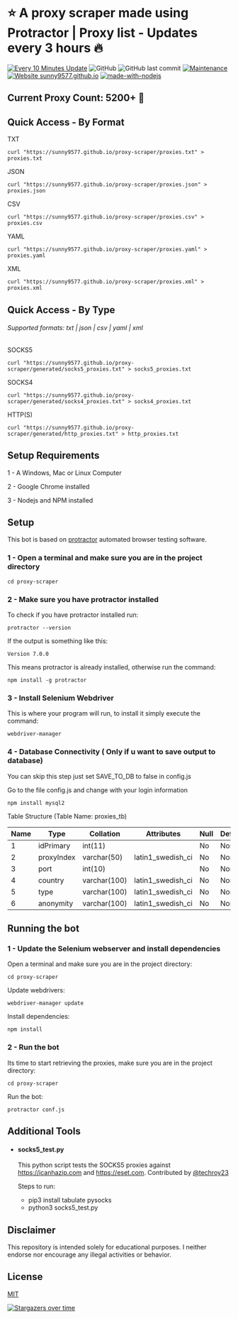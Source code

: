 # ⭐️ A proxy scraper made using Protractor | Proxy list - Updates every 3 hours 🔥

[![Every 10 Minutes Update](https://github.com/sunny9577/proxy-scraper/actions/workflows/nodejs.yml/badge.svg?branch=master)](https://github.com/sunny9577/proxy-scraper/actions/workflows/nodejs.yml)
![GitHub](https://img.shields.io/github/license/sunny9577/proxy-scraper)
![GitHub last commit](https://img.shields.io/github/last-commit/sunny9577/proxy-scraper)
[![Maintenance](https://img.shields.io/badge/Maintained%3F-yes-green.svg)](https://GitHub.com/sunny9577/proxy-scraper/graphs/commit-activity)
[![Website sunny9577.github.io](https://img.shields.io/website-up-down-green-red/http/github.io.svg)](https://sunny9577.github.io/)
[![made-with-nodejs](https://img.shields.io/badge/Made%20with-Nodejs-green.svg)](https://www.nodejs.org/)

<!-- dynamic-count-start -->
## Current Proxy Count: 5200+ 🚀
<!-- dynamic-count-end -->


## Quick Access - By Format


TXT

    curl "https://sunny9577.github.io/proxy-scraper/proxies.txt" > proxies.txt

JSON

    curl "https://sunny9577.github.io/proxy-scraper/proxies.json" > proxies.json

CSV

    curl "https://sunny9577.github.io/proxy-scraper/proxies.csv" > proxies.csv

YAML


    curl "https://sunny9577.github.io/proxy-scraper/proxies.yaml" > proxies.yaml

XML


    curl "https://sunny9577.github.io/proxy-scraper/proxies.xml" > proxies.xml

## Quick Access - By Type
###### Supported formats: txt | json | csv | yaml | xml

SOCKS5

    curl "https://sunny9577.github.io/proxy-scraper/generated/socks5_proxies.txt" > socks5_proxies.txt


SOCKS4

    curl "https://sunny9577.github.io/proxy-scraper/generated/socks4_proxies.txt" > socks4_proxies.txt

HTTP(S)

    curl "https://sunny9577.github.io/proxy-scraper/generated/http_proxies.txt" > http_proxies.txt


## Setup Requirements
1 - A Windows, Mac or Linux Computer

2 - Google Chrome installed

3 - Nodejs and NPM installed

## Setup
This bot is based on [protractor](https://www.protractortest.org/#/) automated browser testing software.
### 1 - Open a terminal and make sure you are in the project directory
	cd proxy-scraper

### 2 - Make sure you have protractor installed
To check if you have protractor installed run:

	protractor --version

If the output is something like this:

	Version 7.0.0

This means protractor is already installed, otherwise run the command:

	npm install -g protractor

### 3 - Install Selenium Webdriver
This is where your program will run, to install it simply execute the command:

	webdriver-manager

### 4 - Database Connectivity ( Only if u want to save output to database)
You can skip this step just set SAVE_TO_DB to false in config.js

Go to the file config.js and change with your login information

	npm install mysql2
	
Table Structure (Table Name: proxies_tb)
		
|Name|Type|Collation|Attributes|Null|Default|Comments|Extra|
|----|----|---------|----------|----|-------|--------|-----|
|1	|idPrimary	|int(11)	|		|No	|None		|AUTO_INCREMENT
|2	|proxyIndex	|varchar(50)	|latin1_swedish_ci		|No	|None		
|3	|port	|int(10)		|	|No	|None		
|4	|country	|varchar(100)	|latin1_swedish_ci		|No	|None		
|5	|type	|varchar(100)	|latin1_swedish_ci		|No	|None		
|6	|anonymity	|varchar(100)	|latin1_swedish_ci		|No	|None	

## Running the bot

### 1 - Update the Selenium webserver and install dependencies
Open a terminal and make sure you are in the project directory:
	
	cd proxy-scraper
	
Update webdrivers:

	webdriver-manager update
	
Install dependencies:

	npm install
	
### 2 - Run the bot
Its time to start retrieving the proxies, make sure you are in the project directory:
	
	cd proxy-scraper
	
Run the bot:

	protractor conf.js

## Additional Tools

- #### socks5_test.py
	
	This python script tests the SOCKS5 proxies against https://icanhazip.com and https://eset.com. Contributed by [@techroy23](https://www.github.com/techroy23)

	Steps to run:
	- pip3 install tabulate pysocks
	- python3 socks5_test.py

## Disclaimer
This repository is intended solely for educational purposes. I neither endorse nor encourage any illegal activities or behavior.

## License

[MIT](LICENSE)

[![Stargazers over time](https://starchart.cc/sunny9577/proxy-scraper.svg)](https://starchart.cc/Naereen/badges)
